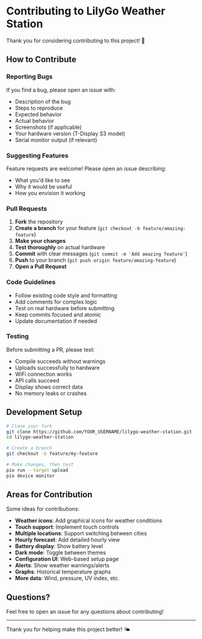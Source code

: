 # Contributing to LilyGo Weather Station

Thank you for considering contributing to this project! 🎉

## How to Contribute

### Reporting Bugs

If you find a bug, please open an issue with:
- Description of the bug
- Steps to reproduce
- Expected behavior
- Actual behavior
- Screenshots (if applicable)
- Your hardware version (T-Display S3 model)
- Serial monitor output (if relevant)

### Suggesting Features

Feature requests are welcome! Please open an issue describing:
- What you'd like to see
- Why it would be useful
- How you envision it working

### Pull Requests

1. **Fork** the repository
2. **Create a branch** for your feature (`git checkout -b feature/amazing-feature`)
3. **Make your changes**
4. **Test thoroughly** on actual hardware
5. **Commit** with clear messages (`git commit -m 'Add amazing feature'`)
6. **Push** to your branch (`git push origin feature/amazing-feature`)
7. **Open a Pull Request**

### Code Guidelines

- Follow existing code style and formatting
- Add comments for complex logic
- Test on real hardware before submitting
- Keep commits focused and atomic
- Update documentation if needed

### Testing

Before submitting a PR, please test:
- Compile succeeds without warnings
- Uploads successfully to hardware
- WiFi connection works
- API calls succeed
- Display shows correct data
- No memory leaks or crashes

## Development Setup

```bash
# Clone your fork
git clone https://github.com/YOUR_USERNAME/lilygo-weather-station.git
cd lilygo-weather-station

# Create a branch
git checkout -b feature/my-feature

# Make changes, then test
pio run --target upload
pio device monitor
```

## Areas for Contribution

Some ideas for contributions:
- **Weather icons**: Add graphical icons for weather conditions
- **Touch support**: Implement touch controls
- **Multiple locations**: Support switching between cities
- **Hourly forecast**: Add detailed hourly view
- **Battery display**: Show battery level
- **Dark mode**: Toggle between themes
- **Configuration UI**: Web-based setup page
- **Alerts**: Show weather warnings/alerts
- **Graphs**: Historical temperature graphs
- **More data**: Wind, pressure, UV index, etc.

## Questions?

Feel free to open an issue for any questions about contributing!

---

Thank you for helping make this project better! 🌤️

